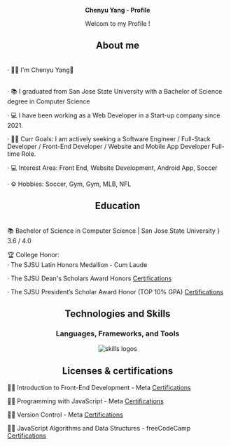 <div align="center">
  <p><b> Chenyu Yang - Profile </b></p>
  <p>Welcom to my Profile !</p>
</div>

<div align="center">
  <h2> <strong> About </strong> me </h2>
  <br>
</div>

<div align="left">
· 👨‍💻 I'm Chenyu Yang👋 <br><br>

· 📚 I graduated from San Jose State University with a Bachelor of Science degree in Computer Science <br>

· 💻 I have been working as a Web Developer in a Start-up company since 2021. <br>

· 👩‍💻 Curr Goals: I am actively seeking a Software Engineer / Full-Stack Developer / Front-End Developer / Website and Mobile App Developer Full-time Role. <br>

· 💻 Interest Area: Front End, Website Development, Android App, Soccer <br>

· ⚙️ Hobbies: Soccer, Gym, Gym, MLB, NFL
</div>

<div align="center">
  <h2> <strong> Education </strong> </h2>
  <br>
</div>

<div align="left">
📚 Bachelor of Science in Computer Science | San Jose State University } 3.6 / 4.0 </p> <a href="http://chenresume.com/page/resume.html"> </a>

🏆 College Honor: <br>
· The SJSU Latin Honors Medallion - Cum Laude

· The SJSU Dean's Scholars Award Honors <a href="http://chenresume.com/Files/Chenyu_Yang_Dean's_Scholar.pdf"> Certifications </a> 

· The SJSU President’s Scholar Award Honor (TOP 10% GPA) <a href="http://chenresume.com/Files/Chenyu_Yang_President_Scholar.pdf"> Certifications </a> 
</div>

<div align="center">
  <h2> <strong> Technologies and Skills  </strong> </h2>
  
  <h3> <strong> Languages, Frameworks, and Tools </strong></h3>
  <img src="https://skillicons.dev/icons?i=java,html,css,cpp,js,ts,react,nodejs,nextjs,vuejs,redux,mongodb,webpack,vite,github,aws,py,sass,jquery" alt="skills logos" />
</div>

<div align="center">
  <h2> <strong> Licenses & certifications </strong> </h2>
</div>

<div align="left">
👩‍💻 Introduction to Front-End Development - Meta  <a href="https://coursera.org/share/f2736ef4a4ec105b82438fd02fd252b7"> Certifications </a> 

👩‍💻 Programming with JavaScript - Meta  <a href="https://coursera.org/share/0376663ee92fce364977199394eda1ea"> Certifications </a>

👩‍💻 Version Control - Meta  <a href="https://coursera.org/share/0376663ee92fce364977199394eda1ea"> Certifications </a>

👩‍💻 JavaScript Algorithms and Data Structures - freeCodeCamp  <a href="https://freecodecamp.org/certification/ChenHCY0120/javascript-algorithms-and-data-structures"> Certifications </a>
</div>
